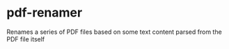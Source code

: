 # pdf-renamer
Renames a series of PDF files based on some text content parsed from the PDF file itself
